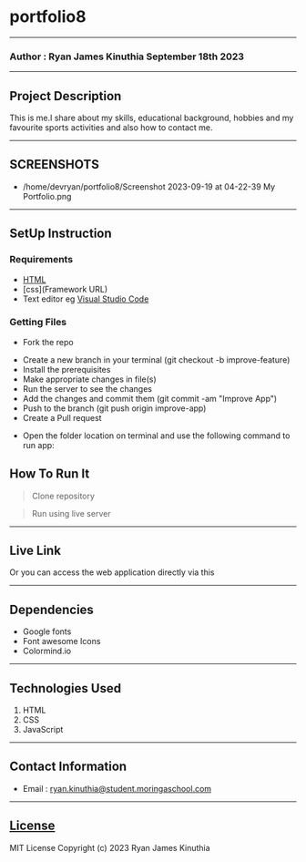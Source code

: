 # portfolio8
*****
### Author : Ryan James Kinuthia September 18th 2023
****
## Project Description
This is me.I share about my skills, educational background, hobbies and my favourite sports activities and also how to contact me.
******

## SCREENSHOTS

- /home/devryan/portfolio8/Screenshot 2023-09-19 at 04-22-39 My Portfolio.png


********
## SetUp Instruction
### Requirements
* [HTML](html.com)
* [css](Framework URL)
* Text editor eg [Visual Studio Code](https://code.visualstudio.com/download)


### Getting Files
* Fork the repo
- Create a new branch in your terminal (git checkout -b improve-feature)
- Install the prerequisites
- Make appropriate changes in file(s)
- Run the server to see the changes
- Add the changes and commit them (git commit -am "Improve App")
- Push to the branch (git push origin improve-app)
- Create a Pull request
* Open the folder location on terminal and use the following command to run app:

## How To Run It
>  Clone repository

> Run using live server
*****
## Live Link
Or you can access the web application directly via this 
*****
## Dependencies
- Google fonts
- Font awesome Icons
- Colormind.io
*****
## Technologies Used
1. HTML
2. CSS
3. JavaScript
*****
## Contact Information
* Email : ryan.kinuthia@student.moringaschool.com
*******
## [License](LICENSE)
MIT License
Copyright (c) 2023 Ryan James Kinuthia